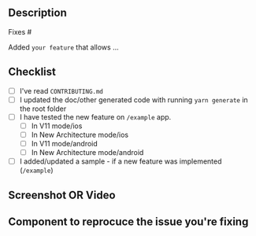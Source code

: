 <!--
Hi there and thank you for your change proposal!

Please fill out the following template to make the review process
as quick and smooth as possible.
-->

## Description

Fixes #<issue-number>

<!-- OR, if you're implementing a new feature: -->

Added `your feature` that allows ...

## Checklist

<!-- Check completed item, only check that applies to you: [X] -->

- [ ] I've read `CONTRIBUTING.md`
- [ ] I updated the doc/other generated code with running `yarn generate` in the root folder
- [ ] I have tested the new feature on `/example` app.
  - [ ] In V11 mode/ios
  - [ ] In New Architecture mode/ios
  - [ ] In V11 mode/android
  - [ ] In New Architecture mode/android
- [ ] I added/updated a sample - if a new feature was implemented (`/example`)

## Screenshot OR Video

<!-- If it's a visual PR, we appreciate a screenshot or video -->

## Component to reprocuce the issue you're fixing

<!-- If you're fixing an issue and the component you've used to repro the issue is not already on the issue you're fixing, add that here  -->
```jsx

```
